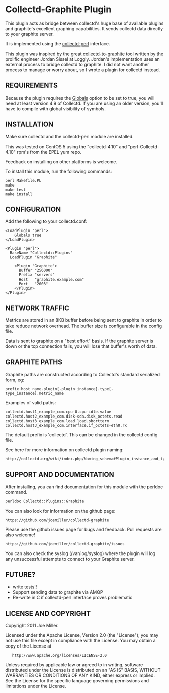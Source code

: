 Collectd-Graphite Plugin
========================

This plugin acts as bridge between collectd's huge base
of available plugins and graphite's excellent graphing
capabilities. It sends collectd data directly
to your graphite server.

It is implemented using the [collectd-perl](http://collectd.org/documentation/manpages/collectd-perl.5.shtml)
interface.

This plugin was inspired by the great [collectd-to-graphite](https://github.com/loggly/collectd-to-graphite)
tool written by the prolific engineer Jordan Sissel at Loggly.
Jordan's implementation uses an external process to bridge
collectd to graphite. I did not want another process to
manage or worry about, so I wrote a plugin for collectd
instead.


REQUIREMENTS
------------
Because the plugin requires the [Globals](http://collectd.org/wiki/index.php/Plugin:Perl#Globals) 
option to be set to true, you will need at least version 4.9 of Collectd.
If you are using an older version, you'll have to compile with global visibility of symbols.


INSTALLATION
------------

Make sure collectd and the collectd-perl module are installed.

This was tested on CentOS 5 using the "collectd-4.10" and 
"perl-Collectd-4.10" rpm's from the EPEL yum repo.

Feedback on installing on other platforms is welcome.

To install this module, run the following commands:

	perl Makefile.PL
	make
	make test
	make install


CONFIGURATION
-------------

Add the following to your collectd.conf:

	<LoadPlugin "perl">
		Globals true
	</LoadPlugin>

	<Plugin "perl">
	  BaseName "Collectd::Plugins"
	  LoadPlugin "Graphite"

		<Plugin "Graphite">
		  Buffer "256000"
		  Prefix "servers"
		  Host   "graphite.example.com"
		  Port   "2003"
		</Plugin>
	</Plugin>


NETWORK TRAFFIC
---------------

Metrics are stored in an 8KB buffer before being
sent to graphite in order to take reduce network
overhead. The buffer size is configurable in the
config file.

Data is sent to graphite on a "best effort" 
basis. If the graphite server is down or the tcp 
connection fails, you will lose that buffer's worth
of data.
 

GRAPHITE PATHS
--------------

Graphite paths are constructed according to Collectd's standard
serialized form, eg:

	prefix.host_name.plugin[-plugin_instance].type[-type_instance].metric_name

Examples of valid paths:

	collectd.host1_example_com.cpu-0.cpu-idle.value
	collectd.host2_example_com.disk-sda.disk_octets.read
	collectd.host3_example_com.load.load.shortterm
	collectd.host3_example_com.interface.if_octets-eth0.rx

The default prefix is 'collectd'.  This can be changed in the 
collectd config file.

See here for more information on collectd plugin naming:

    http://collectd.org/wiki/index.php/Naming_schema#Plugin_instance_and_type_instance


SUPPORT AND DOCUMENTATION
-------------------------

After installing, you can find documentation for this module with the
perldoc command.

    perldoc Collectd::Plugins::Graphite

You can also look for information on the github page:

	https://github.com/joemiller/collectd-graphite

Please use the github issues page for bugs and feedback. Pull
requests are also welcome!

	https://github.com/joemiller/collectd-graphite/issues

You can also check the syslog (/var/log/syslog) where the plugin 
will log any unsuccessful attempts to connect to your Graphite server.


FUTURE?
-------

- write tests!!
- Support sending data to graphite via AMQP
- Re-write in C if collectd-perl interface proves problematic


LICENSE AND COPYRIGHT
---------------------

Copyright 2011 Joe Miller.

   Licensed under the Apache License, Version 2.0 (the "License");
   you may not use this file except in compliance with the License.
   You may obtain a copy of the License at

       http://www.apache.org/licenses/LICENSE-2.0

   Unless required by applicable law or agreed to in writing, software
   distributed under the License is distributed on an "AS IS" BASIS,
   WITHOUT WARRANTIES OR CONDITIONS OF ANY KIND, either express or implied.
   See the License for the specific language governing permissions and
   limitations under the License.